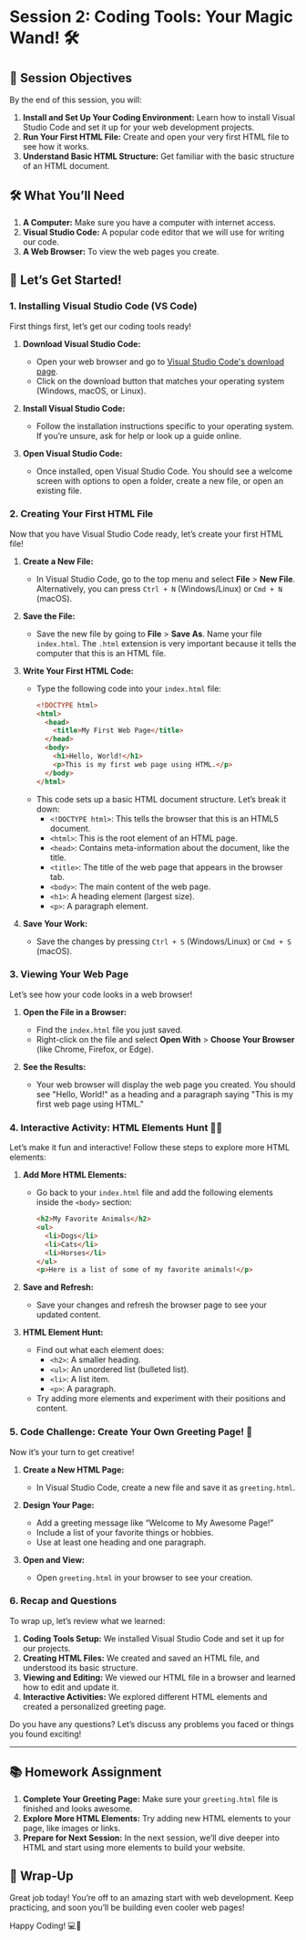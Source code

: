 # Session 2: Coding Tools: Your Magic Wand! 🛠️

## 🎯 Session Objectives

By the end of this session, you will:

1. **Install and Set Up Your Coding Environment:** Learn how to install Visual Studio Code and set it up for your web development projects.
2. **Run Your First HTML File:** Create and open your very first HTML file to see how it works.
3. **Understand Basic HTML Structure:** Get familiar with the basic structure of an HTML document.

## 🛠️ What You’ll Need

1. **A Computer:** Make sure you have a computer with internet access.
2. **Visual Studio Code:** A popular code editor that we will use for writing our code.
3. **A Web Browser:** To view the web pages you create.

## 🚀 Let’s Get Started!

### 1. Installing Visual Studio Code (VS Code)

First things first, let’s get our coding tools ready!

1. **Download Visual Studio Code:**
   - Open your web browser and go to [Visual Studio Code's download page](https://code.visualstudio.com/).
   - Click on the download button that matches your operating system (Windows, macOS, or Linux).

2. **Install Visual Studio Code:**
   - Follow the installation instructions specific to your operating system. If you’re unsure, ask for help or look up a guide online.

3. **Open Visual Studio Code:**
   - Once installed, open Visual Studio Code. You should see a welcome screen with options to open a folder, create a new file, or open an existing file.

### 2. Creating Your First HTML File

Now that you have Visual Studio Code ready, let’s create your first HTML file!

1. **Create a New File:**
   - In Visual Studio Code, go to the top menu and select **File** > **New File**. Alternatively, you can press `Ctrl + N` (Windows/Linux) or `Cmd + N` (macOS).

2. **Save the File:**
   - Save the new file by going to **File** > **Save As**. Name your file `index.html`. The `.html` extension is very important because it tells the computer that this is an HTML file.

3. **Write Your First HTML Code:**
   - Type the following code into your `index.html` file:
     ```html
     <!DOCTYPE html>
     <html>
       <head>
         <title>My First Web Page</title>
       </head>
       <body>
         <h1>Hello, World!</h1>
         <p>This is my first web page using HTML.</p>
       </body>
     </html>
     ```
   - This code sets up a basic HTML document structure. Let’s break it down:
     - `<!DOCTYPE html>`: This tells the browser that this is an HTML5 document.
     - `<html>`: This is the root element of an HTML page.
     - `<head>`: Contains meta-information about the document, like the title.
     - `<title>`: The title of the web page that appears in the browser tab.
     - `<body>`: The main content of the web page.
     - `<h1>`: A heading element (largest size).
     - `<p>`: A paragraph element.

4. **Save Your Work:**
   - Save the changes by pressing `Ctrl + S` (Windows/Linux) or `Cmd + S` (macOS).

### 3. Viewing Your Web Page

Let’s see how your code looks in a web browser!

1. **Open the File in a Browser:**
   - Find the `index.html` file you just saved.
   - Right-click on the file and select **Open With** > **Choose Your Browser** (like Chrome, Firefox, or Edge).

2. **See the Results:**
   - Your web browser will display the web page you created. You should see "Hello, World!" as a heading and a paragraph saying "This is my first web page using HTML."

### 4. Interactive Activity: HTML Elements Hunt 🕵️‍♂️

Let’s make it fun and interactive! Follow these steps to explore more HTML elements:

1. **Add More HTML Elements:**
   - Go back to your `index.html` file and add the following elements inside the `<body>` section:
     ```html
     <h2>My Favorite Animals</h2>
     <ul>
       <li>Dogs</li>
       <li>Cats</li>
       <li>Horses</li>
     </ul>
     <p>Here is a list of some of my favorite animals!</p>
     ```

2. **Save and Refresh:**
   - Save your changes and refresh the browser page to see your updated content.

3. **HTML Element Hunt:**
   - Find out what each element does:
     - `<h2>`: A smaller heading.
     - `<ul>`: An unordered list (bulleted list).
     - `<li>`: A list item.
     - `<p>`: A paragraph.
   - Try adding more elements and experiment with their positions and content.

### 5. Code Challenge: Create Your Own Greeting Page! 🎨

Now it’s your turn to get creative!

1. **Create a New HTML Page:**
   - In Visual Studio Code, create a new file and save it as `greeting.html`.

2. **Design Your Page:**
   - Add a greeting message like “Welcome to My Awesome Page!”
   - Include a list of your favorite things or hobbies.
   - Use at least one heading and one paragraph.

3. **Open and View:**
   - Open `greeting.html` in your browser to see your creation.

### 6. Recap and Questions

To wrap up, let’s review what we learned:

1. **Coding Tools Setup:** We installed Visual Studio Code and set it up for our projects.
2. **Creating HTML Files:** We created and saved an HTML file, and understood its basic structure.
3. **Viewing and Editing:** We viewed our HTML file in a browser and learned how to edit and update it.
4. **Interactive Activities:** We explored different HTML elements and created a personalized greeting page.

Do you have any questions? Let’s discuss any problems you faced or things you found exciting!

---

## 📚 Homework Assignment

1. **Complete Your Greeting Page:** Make sure your `greeting.html` file is finished and looks awesome.
2. **Explore More HTML Elements:** Try adding new HTML elements to your page, like images or links.
3. **Prepare for Next Session:** In the next session, we’ll dive deeper into HTML and start using more elements to build your website.

## 🏁 Wrap-Up

Great job today! You’re off to an amazing start with web development. Keep practicing, and soon you’ll be building even cooler web pages!

Happy Coding! 💻🌟

